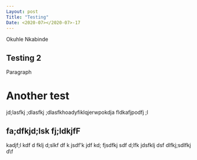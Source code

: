 ```yaml
---
Layout: post
Title: "Testing"
Date: <2020-07></2020-07>-17
---
```

Okuhle Nkabinde

## Testing 2

Paragraph

# Another test
 
 jd;lasfkj ;dlasfkj ;dlasfkhoadyfiklqjerwpokdja fldkafjpodfj ;l


 ## **fa;dfkjd;lsk fj;ldkjfF**
 kadjf;l kdf
 d fklj d;slkf
 df k jsdf'k jdf
 kd; fjsdfkj sdf
 d;lfk jdsfklj dsf
  dlfkj;sdlfkj d\f